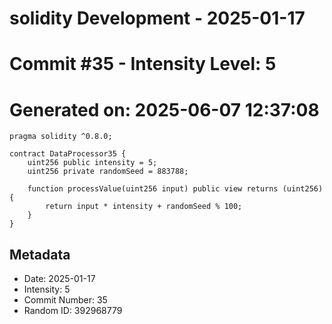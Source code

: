 ﻿# solidity Development - 2025-01-17
# Commit #35 - Intensity Level: 5
# Generated on: 2025-06-07 12:37:08
```solidity
pragma solidity ^0.8.0;

contract DataProcessor35 {
    uint256 public intensity = 5;
    uint256 private randomSeed = 883788;

    function processValue(uint256 input) public view returns (uint256) {
        return input * intensity + randomSeed % 100;
    }
}
```
## Metadata
- Date: 2025-01-17
- Intensity: 5
- Commit Number: 35
- Random ID: 392968779
